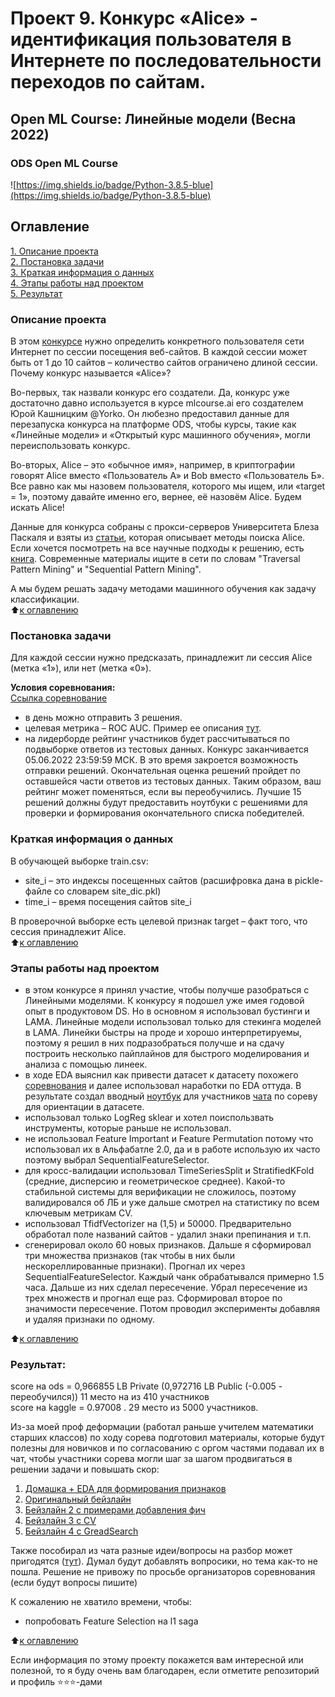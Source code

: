 # Проект 9. Конкурс «Alice» - идентификация пользователя в Интернете по последовательности переходов по сайтам.   
##  Open ML Course: Линейные модели (Весна 2022)   
### ODS Open ML Course  
![https://img.shields.io/badge/Python-3.8.5-blue](https://img.shields.io/badge/Python-3.8.5-blue)

## Оглавление  
[1. Описание проекта](https://github.com/alex-sokolov2011/skillfactory_rds/blob/master/module_9/README.md#Описание-проекта)  
[2. Постановка задачи](https://github.com/alex-sokolov2011/skillfactory_rds/blob/master/module_9/README.md#Постановка-задачи)  
[3. Краткая информация о данных](https://github.com/alex-sokolov2011/skillfactory_rds/blob/master/module_9/README.md#Краткая-информация-о-данных)  
[4. Этапы работы над проектом](https://github.com/alex-sokolov2011/skillfactory_rds/blob/master/module_9/README.md#Этапы-работы-над-проектом)  
[5. Результат](https://github.com/alex-sokolov2011/skillfactory_rds/blob/master/module_9/README.md#Результат)  

### Описание проекта  
В этом [конкурсе](https://ods.ai/tracks/linear-models-spring22/competitions/alice) нужно определить конкретного пользователя сети Интернет по сессии посещения веб-сайтов. В каждой сессии может быть от 1 до 10 сайтов – количество сайтов ограничено длиной сессии. Почему конкурс называется «Alice»?  

Во-первых, так назвали конкурс его создатели. Да, конкурс уже достаточно давно используется в курсе mlcourse.ai его создателем Юрой Кашницким @Yorko. Он любезно предоставил данные для перезапуска конкурса на платформе ODS, чтобы курсы, такие как «Линейные модели» и «Открытый курс машинного обучения», могли переиспользовать конкурс.  

Во-вторых, Alice – это «обычное имя», например, в криптографии говорят Alice вместо «Пользователь А» и Bob вместо «Пользователь Б». Все равно как мы назовем пользователя, которого мы ищем, или «target = 1», поэтому давайте именно его, вернее, её назовём Alice. Будем искать Alice!  

Данные для конкурса собраны с прокси-серверов Университета Блеза Паскаля и взяты из [статьи](http://ceur-ws.org/Vol-1703/paper12.pdf), которая описывает методы поиска Alice. Если хочется посмотреть на все научные подходы к решению, есть [книга](http://www.charuaggarwal.net/freqbook.pdf). Современные материалы ищите в сети по словам "Traversal Pattern Mining" и "Sequential Pattern Mining".  

А мы будем решать задачу методами машинного обучения как задачу классификации.  
:arrow_up:[к оглавлению](https://github.com/alex-sokolov2011/skillfactory_rds/blob/master/module_9/README.md#Оглавление)

### Постановка задачи
Для каждой сессии нужно предсказать, принадлежит ли сессия Alice (метка «1»), или нет (метка «0»).  

**Условия соревнования:**  
[Ссылка соревнование](https://ods.ai/competitions/alice)  

- в день можно отправить 3 решения.
- целевая метрика – ROC AUC. Пример ее описания [тут](https://habrahabr.ru/post/228963/).
- на лидерборде рейтинг участников будет рассчитываться по подвыборке ответов из тестовых данных. Конкурс заканчивается 05.06.2022 23:59:59 МСК. В это время закроется возможность отправки решений. Окончательная оценка решений пройдет по оставшейся части ответов из тестовых данных. Таким образом, ваш рейтинг может поменяться, если вы переобучились. Лучшие 15 решений должны будут предоставить ноутбуки с решениями для проверки и формирования окончательного списка победителей.  

### Краткая информация о данных

В обучающей выборке train.csv:  
- site_i – это индексы посещенных сайтов (расшифровка дана в pickle-файле со словарем site_dic.pkl)  
- time_i – время посещения сайтов site_i  
  
В проверочной выборке есть целевой признак target – факт того, что сессия принадлежит Alice.  
:arrow_up:[к оглавлению](https://github.com/alex-sokolov2011/skillfactory_rds/blob/master/module_9/README.md#Оглавление)

### Этапы работы над проектом  

- в этом конкурсе я принял участие, чтобы получше разобраться с Линейными моделями. К конкурсу я подошел уже имея годовой опыт в продуктовом DS. Но в основном я использовал бустинги и LAMA. Линейные модели использовал только для стекинга моделей в LAMA. Линейки быстры на проде и хорошо интерпретируемы, поэтому я решил в них подразобраться получше и на сдачу построить несколько пайплайнов для быстрого моделирования и анализа с помощью линеек.  
- в ходе EDA выяснил как привести датасет к датасету похожего [соревнования](https://www.kaggle.com/competitions/catch-me-if-you-can-intruder-detection-through-webpage-session-tracking2) и далее использовал наработки по EDA оттуда. В результате создал вводный [ноутбук](https://www.kaggle.com/code/sokolovaleks/linearmodels-openmlcourse-spr22-hw-plus-eda) для участников [чата](https://t.me/c/1716413804/2079) по сореву для ориентации в датасете.  
- использовал только LogReg sklear и хотел поиспользвать инструменты, которые раньше не использовал.  
- не использовал Feature Important и Feature Permutation потому что использовал их в Альфабатле 2.0, да и в работе использую их часто поэтому выбрал SequentialFeatureSelector.  
- для кросс-валидации использовал TimeSeriesSplit и StratifiedKFold (средние, дисперсию и геометрическое среднее). Какой-то стабильной системы для верификации не сложилось, поэтому валидировался об ЛБ и уже дальше смотрел на статистику по всем ключевым метрикам CV.  
- использовал TfidfVectorizer на (1,5) и 50000. Предварительно обработал поле названий сайтов - удалил знаки препинания и т.п.  
- сгенерировал около 60 новых признаков. Дальше я сформировал три множества признаков (так чтобы в них были нескореллированные признаки). Прогнал их через SequentialFeatureSelector. Каждый чанк обрабатывался примерно 1.5 часа. Дальше из них сделал пересечение. Убрал пересечение из трех множеств и прогнал еще раз. Сформировал второе по значимости пересечение. Потом проводил эксперименты добавляя и удаляя признаки по одному.  
  
:arrow_up:[к оглавлению](https://github.com/alex-sokolov2011/skillfactory_rds/blob/master/module_9/README.md#Оглавление)

### Результат:  
score на ods = 0,966855 LB Private (0,972716 LB Public (-0.005 - переобучился)) 11 место на  из 410 участников  
score на kaggle = 0.97008 . 29 место из 5000 участников.

Из-за моей проф деформации (работал раньше учителем математики старших классов) по ходу сорева подготовил материалы, которые будут полезны для новичков и по согласованию с оргом частями подавал их в чат, чтобы участники сорева могли шаг за шагом продвигаться в решении задачи и повышать скор:
1. [Домашка + EDA для формирования признаков](https://www.kaggle.com/code/sokolovaleks/linearmodels-openmlcourse-spr22-hw-plus-eda)
2. [Оригинальный бейзлайн](https://www.kaggle.com/code/sokolovaleks/linearmodels-openmlcourse-spr22-baseline)
3. [Бейзлайн 2 с примерами добавления фич](https://www.kaggle.com/code/sokolovaleks/linearmodels-openmlcourse-spr22-baseline-2)
4. [Бейзлайн 3 с CV](https://www.kaggle.com/code/sokolovaleks/linearmodels-openmlcourse-spr22-baseline-3-withcv)
5. [Бейзлайн 4 с GreadSearch](https://www.kaggle.com/code/sokolovaleks/linearmodels-openmlcourse-spr22-baseline4-gsearch)

Также пособирал из чата разные идеи/вопросы на разбор может пригодятся ([тут](https://docs.google.com/spreadsheets/d/11BzQ4wrKjaS4nXmHoWHw2pyBql2urV3Barirln1cL1M/edit?usp=sharing)). Думал будут добавлять вопросики, но тема как-то не пошла.
Решение не привожу по просьбе организаторов соревнования (если будут вопросы пишите)

К сожалению не хватило времени, чтобы:
- попробовать Feature Selection на l1 saga  
  
:arrow_up:[к оглавлению](https://github.com/alex-sokolov2011/skillfactory_rds/blob/master/module_9/README.md#Оглавление)

Если информация по этому проекту покажется вам интересной или полезной, то я буду очень вам благодарен, если отметите репозиторий и профиль ⭐️⭐️⭐️-дами